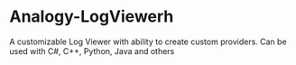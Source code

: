 # Analogy-LogViewerh
A customizable Log Viewer with ability to create custom providers. Can be used with C#, C++, Python, Java and others
